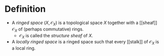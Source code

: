 # Definition
- A *ringed space* $(X,\mathcal{O}_X)$ is a topological space $X$ together with a [[sheaf]] $\mathcal{O}_X$ of (perhaps commutative) rings.
	- $\mathcal{O}_X$ is called the *structure sheaf* of $X$.
- A *locally ringed space* is a ringed space such that every [[stalk]] of $\mathcal{O}_X$ is a local ring.